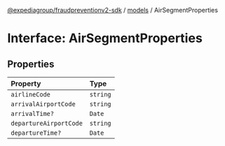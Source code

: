 [@expediagroup/fraudpreventionv2-sdk](../../index.md) / [models](../index.md) / AirSegmentProperties

# Interface: AirSegmentProperties

## Properties

| Property | Type |
| :------ | :------ |
| `airlineCode` | `string` |
| `arrivalAirportCode` | `string` |
| `arrivalTime?` | `Date` |
| `departureAirportCode` | `string` |
| `departureTime?` | `Date` |
